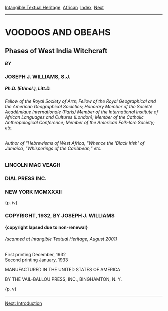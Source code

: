 [Intangible Textual Heritage](../../index)  [African](../index) 
[Index](index)  [Next](vao01) 

------------------------------------------------------------------------

# VOODOOS AND OBEAHS

## Phases of West India Witchcraft

##### BY

### JOSEPH J. WILLIAMS, S.J.

##### Ph.D. (Ethnol.), Litt.D.

###### Fellow of the Royal Society of Arts; Fellow of the Royal Geographical and the American Geographical Societies; Honorary Member of the Société Académique Internationale (Paris) Member of the International Institute of African Languages and Cultures (London); Member of the Catholic Anthropological Conference; Member of the American Folk-lore Society; etc.

###### Author of "Hebrewisms of West Africa, "Whence the 'Black Irish' of Jamaica, "Whisperings of the Caribbean," etc.

### LINCOLN MAC VEAGH

### DIAL PRESS INC.

### NEW YORK MCMXXXII

{p. iv}

### COPYRIGHT, 1932, BY JOSEPH J. WILLIAMS

#### {copyright lapsed due to non-renewal}

###### {scanned at Intangible Textual Heritage, August 2001}

First printing December, 1932  
Second printing January, 1933

MANUFACTURED IN THE UNITED STATES OF AMERICA

BY THE VAIL-BALLOU PRESS, INC., BINGHAMTON, N. Y.

{p. v}

------------------------------------------------------------------------

[Next: Introduction](vao01)
